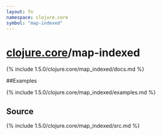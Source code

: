 ```yaml
---
layout: fn
namespace: clojure.core
symbol: "map-indexed"
---
```


# [clojure.core](../)/map-indexed

{% include 1.5.0/clojure.core/map_indexed/docs.md %}

##Examples

{% include 1.5.0/clojure.core/map_indexed/examples.md %}
## Source
{% include 1.5.0/clojure.core/map_indexed/src.md %}

